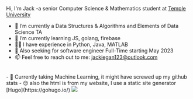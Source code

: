Hi, I'm Jack -a senior Computer Science & Mathematics student at [Temple University](https://www.temple.edu/)

- 🔭 I’m currently a Data Structures & Algorithms and Elements of Data Science TA
- 🌱 I’m currently learning JS, golang, firebase
- 🧑‍💻 I have experience in Python, Java, MATLAB
- 🙂 Also seeking for software engineer Full-Time starting May 2023
- 📫 Feel free to reach out to me: jackiegan123@outlook.com
<br>
- 😬 Currently taking Machine Learning, it might have screwed up my github stats
- 😔 also the html is from my website, I use a static site generator [Hugo](https://gohugo.io/)
<img src= "https://github-readme-stats.vercel.app/api/top-langs/?username=jiajingan&layout=compact"/>

<!--
**jiajingan/jiajingan** is a ✨ _special_ ✨ repository because its `README.md` (this file) appears on your GitHub profile.

Here are some ideas to get you started:

- 🔭 I’m currently working on ...
- 🌱 I’m currently learning ...
- 👯 I’m looking to collaborate on ...
- 🤔 I’m looking for help with ...
- 💬 Ask me about ...
- 📫 How to reach me: ...
- 😄 Pronouns: ...
- ⚡ Fun fact: ...

-->

<!--
Notes for ReadMe
https://www.markdownguide.org/basic-syntax/
https://github.com/ikatyang/emoji-cheat-sheet/blob/master/README.md some might not be in there, you can paste from discord or imessage
stats, still need to figure out how to use them
https://github.com/anuraghazra/github-readme-stats
https://github.com/jstrieb/github-stats
-->
